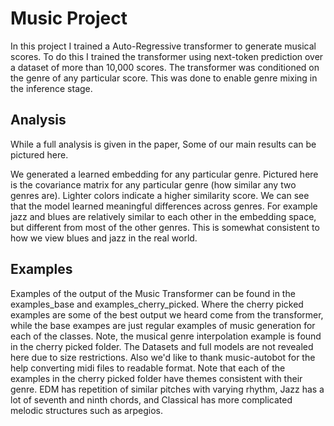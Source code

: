 # Music Project
In this project I trained a Auto-Regressive transformer to generate musical scores. To do this I trained the transformer using next-token prediction over a dataset of more than 10,000 scores. The transformer was conditioned on the genre of any particular score. This was done to enable genre mixing in the inference stage.
## Analysis
While a full analysis is given in the paper, Some of our main results can be pictured here.

We generated a learned embedding for any particular genre. Pictured here is the covariance matrix for any particular genre (how similar any two genres are). Lighter colors indicate a higher similarity score. We can see that the model learned meaningful differences across genres. For example jazz and blues are relatively similar to each other in the embedding space, but different from most of the other genres. This is somewhat consistent to how we view blues and jazz in the real world.

## Examples
Examples of the output of the Music Transformer can be found in the examples_base and examples_cherry_picked. Where the cherry picked examples are some of the best output we heard come from the transformer, while the base exampes are just regular examples of music generation for each of the classes. Note, the musical genre interpolation example is found in the cherry picked folder. The Datasets and full models are not revealed here due to size restrictions. Also we'd like to thank music-autobot for the help converting midi files to readable format.
Note that each of the examples in the cherry picked folder have themes consistent with their genre. EDM has repetition of similar pitches with varying rhythm, Jazz has a lot of seventh and ninth chords, and Classical has more complicated melodic structures such as arpegios.

